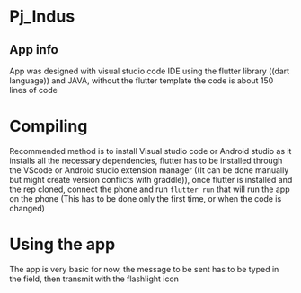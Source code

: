 # Pj_Indus



## App info 

App was designed with visual studio code IDE using the flutter library ((dart language)) and JAVA, without the flutter template the code is about 150 lines of code


# Compiling

Recommended method is to install Visual studio code or Android studio as it installs all the necessary dependencies, flutter has to be installed through the VScode or Android studio extension manager ((It can be done manually but might create version conflicts with graddle)), once flutter is installed and the rep cloned, connect the phone and run ``` flutter run ``` that will run the app on the phone (This has to be done only the first time, or when the code is changed) 

# Using the app

The app is very basic for now, the message to be sent has to be typed in the field, then transmit with the flashlight icon